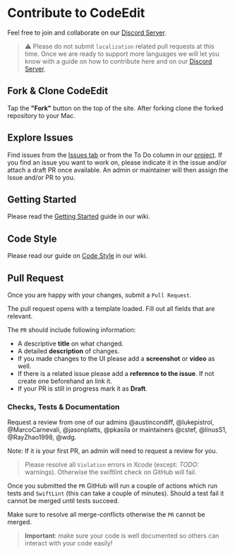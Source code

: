# Contribute to CodeEdit

Feel free to join and collaborate on our [Discord Server](https://discord.gg/vChUXVf9Em).

> ⚠️ Please do not submit `localization` related pull requests at this time. 
> Once we are ready to support more languages we will let you know with a guide on how to contribute here and on our [Discord Server](https://discord.gg/vChUXVf9Em).

## Fork & Clone CodeEdit

Tap the **"Fork"** button on the top of the site. After forking clone the forked repository to your Mac.

## Explore Issues

Find issues from the [Issues tab](https://github.com/CodeEditApp/CodeEdit/issues) or from the To Do column in our [project](https://github.com/orgs/CodeEditApp/projects/3/views/2). If you find an issue you want to work on, please indicate it in the issue and/or attach a draft PR once available. An admin or maintainer will then assign the Issue and/or PR to you.

## Getting Started

Please read the [Getting Started](https://github.com/CodeEditApp/CodeEdit/wiki/Getting-Started) guide in our wiki.

## Code Style

Please read our guide on [Code Style](https://github.com/CodeEditApp/CodeEdit/wiki/Code-Style) in our wiki.

## Pull Request

Once you are happy with your changes, submit a `Pull Request`.

The pull request opens with a template loaded. Fill out all fields that are relevant.

The `PR` should include following information:
* A descriptive **title** on what changed.
* A detailed **description** of changes.
* If you made changes to the UI please add a **screenshot** or **video** as well.
* If there is a related issue please add a **reference to the issue**. If not create one beforehand an link it.
* If your PR is still in progress mark it as **Draft**.

### Checks, Tests & Documentation

Request a review from one of our admins @austincondiff, @lukepistrol, @MarcoCarnevali, @jasonplatts, @pkasila or maintainers @cstef, @linusS1, @RayZhao1998, @wdg.

Note: If it is your first PR, an admin will need to request a review for you.

> Please resolve all `Violation` errors in Xcode (except: _TODO:_ warnings). Otherwise the swiftlint check on GitHub will fail.

Once you submitted the `PR` GitHub will run a couple of actions which run tests and `SwiftLint` (this can take a couple of minutes). Should a test fail it cannot be merged until tests succeed.

Make sure to resolve all merge-conflicts otherwise the `PR` cannot be merged.

> **Important**: make sure your code is well documented so others can interact with your code easily!
